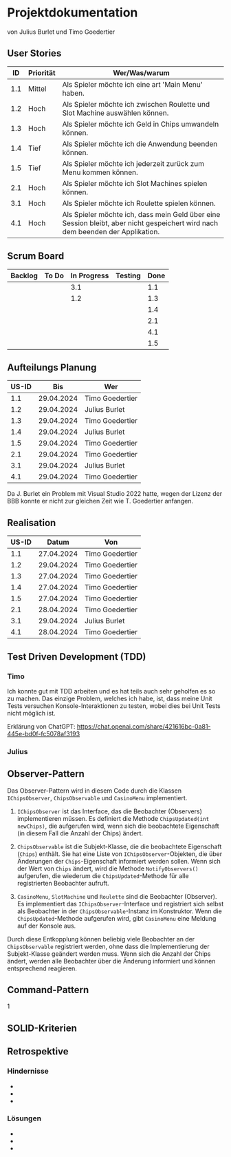 # Projektdokumentation

von Julius Burlet und Timo Goedertier

## User Stories

| ID | Priorität | Wer/Was/warum |
| ------- | ------- | ------- | 
|1.1|Mittel|Als Spieler möchte ich eine art 'Main Menu' haben.|
|1.2|Hoch|Als Spieler möchte ich zwischen Roulette und Slot Machine auswählen können.|
|1.3|Hoch|Als Spieler möchte ich Geld in Chips umwandeln können.|
|1.4|Tief|Als Spieler möchte ich die Anwendung beenden können.|
|1.5|Tief|Als Spieler möchte ich jederzeit zurück zum Menu kommen können.
|2.1|Hoch|Als Spieler möchte ich Slot Machines spielen können.|
|3.1|Hoch|Als Spieler möchte ich Roulette spielen können.|
|4.1|Hoch|Als Spieler möchte ich, dass mein Geld über eine Session bleibt, aber nicht gespeichert wird nach dem beenden der Applikation.|

## Scrum Board

| Backlog | To Do | In Progress | Testing | Done |
| ------- | ----- | ----------- | ------- | ---- |
|         |       |3.1          |         |1.1|
|         |       |1.2          |         |1.3|
|         |       |             |         |1.4|
|         |       |             |         |2.1|
|         |       |             |         |4.1|
|         |       |             |         |1.5|

## Aufteilungs Planung

| US-ID | Bis | Wer |
| ----- | ----- | --- |
| 1.1   |29.04.2024|Timo Goedertier|
| 1.2   |29.04.2024|Julius Burlet|
| 1.3   |29.04.2024|Timo Goedertier|
| 1.4   |29.04.2024|Julius Burlet|
| 1.5   |29.04.2024|Timo Goedertier|
| 2.1   |29.04.2024|Timo Goedertier|
| 3.1   |29.04.2024|Julius Burlet|
| 4.1   |29.04.2024|Timo Goedertier|

Da J. Burlet ein Problem mit Visual Studio 2022 hatte, wegen der Lizenz der BBB konnte er nicht zur gleichen Zeit wie T. Goedertier anfangen.

## Realisation

| US-ID | Datum | Von |
| ----- | ----- | --- |
| 1.1   |27.04.2024|Timo Goedertier|
| 1.2   |29.04.2024|Timo Goedertier|
| 1.3   |27.04.2024|Timo Goedertier|
| 1.4   |27.04.2024|Timo Goedertier|
| 1.5   |27.04.2024|Timo Goedertier|
| 2.1   |28.04.2024|Timo Goedertier|
| 3.1   |29.04.2024|Julius Burlet|
| 4.1   |28.04.2024|Timo Goedertier|

## Test Driven Development (TDD)

### Timo

Ich konnte gut mit TDD arbeiten und es hat teils auch sehr geholfen es so zu machen. Das einzige Problem, welches ich habe, ist, dass meine Unit Tests versuchen Konsole-Interaktionen zu testen, wobei dies bei Unit Tests nicht möglich ist.

Erklärung von ChatGPT: https://chat.openai.com/share/421616bc-0a81-445e-bd0f-fc5078af3193

### Julius



## Observer-Pattern

Das Observer-Pattern wird in diesem Code durch die Klassen `IChipsObserver`, `ChipsObservable` und `CasinoMenu` implementiert.

1. `IChipsObserver` ist das Interface, das die Beobachter (Observers) implementieren müssen. Es definiert die Methode `ChipsUpdated(int newChips)`, die aufgerufen wird, wenn sich die beobachtete Eigenschaft (in diesem Fall die Anzahl der Chips) ändert.

2. `ChipsObservable` ist die Subjekt-Klasse, die die beobachtete Eigenschaft (`Chips`) enthält. Sie hat eine Liste von `IChipsObserver`-Objekten, die über Änderungen der `Chips`-Eigenschaft informiert werden sollen. Wenn sich der Wert von `Chips` ändert, wird die Methode `NotifyObservers()` aufgerufen, die wiederum die `ChipsUpdated`-Methode für alle registrierten Beobachter aufruft.

3. `CasinoMenu`, `SlotMachine` und `Roulette` sind die Beobachter (Observer). Es implementiert das `IChipsObserver`-Interface und registriert sich selbst als Beobachter in der `ChipsObservable`-Instanz im Konstruktor. Wenn die `ChipsUpdated`-Methode aufgerufen wird, gibt `CasinoMenu` eine Meldung auf der Konsole aus.

Durch diese Entkopplung können beliebig viele Beobachter an der `ChipsObservable` registriert werden, ohne dass die Implementierung der Subjekt-Klasse geändert werden muss. Wenn sich die Anzahl der Chips ändert, werden alle Beobachter über die Änderung informiert und können entsprechend reagieren.

## Command-Pattern

1

## SOLID-Kriterien



## Retrospektive

### Hindernisse

-

-

-

### Lösungen

-

-

-

